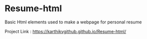 # Resume-html
Basic Html elements used to make a webpage for personal resume

Project Link : https://karthikvgithub.github.io/Resume-html/
